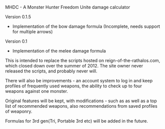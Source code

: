 MHDC - A Monster Hunter Freedom Unite damage calculator

Version 0.1.5

* Implementation of the bow damage formula (Incomplete, needs support for multiple arrows)

Version 0.1

* Implementation of the melee damage formula


This is intended to replace the scripts hosted on reign-of-the-rathalos.com, which closed down over the summer of 2012. The site owner never released the scripts, and probably never will.

There will also be improvements - an account system to log in and keep profiles of frequently used weapons, the ability to check up to four weapons against one monster.

Original features will be kept, with modifications - such as as well as a top list of recommended weapons, also recommendations from saved profiles of weaponry.

Formulas for 3rd gen(Tri, Portable 3rd etc) will be added in the future.